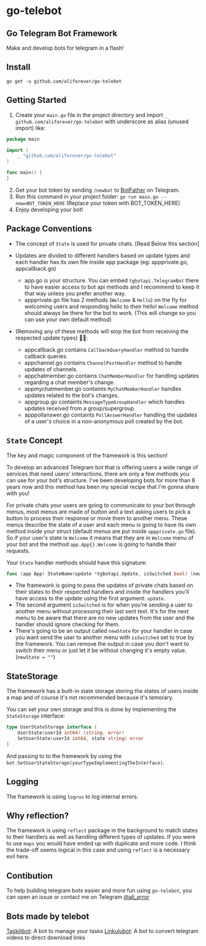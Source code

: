 # go-telebot

## Go Telegram Bot Framework 
Make and develop bots for telegram in a flash!

## Install
`go get -u github.com/aliforever/go-telebot`

## Getting Started
1. Create your `main.go` file in the project directory and import `_ github.com/aliforever/go-telebot` with underscore as alias (unused import) like:
```go
package main

import (
	_ "github.com/aliforever/go-telebot" 
)

func main() {
}
```
2. Get your bot token by sending `/newbot` to [BotFather](https://t.me/botfather) on Telegram.
3. Run this command in your project folder:
`go run main.go --new=BOT_TOKEN_HERE`
(Replace your token with BOT_TOKEN_HERE)
4. Enjoy developing your bot!

## Package Conventions
- The concept of `State` is used for private chats. [Read Below this section]
- Updates are divided to different handlers based on update types and each handler has its own file inside app package (eg: appprivate.go, appcallback.go)
  - app.go is your structure. You can embed `tgbotapi.TelegramBot` there to have easier access to bot api methods and I recommend to keep it that way unless you prefer another way.
  - appprivate.go file has 2 methods (`Welcome` & `Hello`) on the fly for welcoming users and responding hello to their hello! `Welcome` method should always be there for the bot to work. (This will change so you can use your own default method)

- (Removing any of these methods will stop the bot from receiving the respected update types) 🔽🔽:
  - appcallback.go contains `CallbackQueryHandler` method to handle callback queries.
  - appchannel.go contains `ChannelPostHandler` method to handle updates of channels. 
  - appchatmember.go contains `ChatMemberHandler` for handling updates regarding a chat member's change. 
  - appmychatmember.go containts `MyChatMemberHandler` handles updates related to the bot's changes.
  - appgroup.go containts `MessageTypeGroupHandler` which handles updates received from a group/supergroup.
  - apppollanswer.go containts `PollAnswerHandler` handling the updates of a user's choice in a non-anonymous poll created by the bot.

## `State` Concept
The key and magic component of the framework is this section! 

To develop an advanced Telegram bot that is offering users a wide range of services that need users' interactions, there are only a few methods you can use for your bot's structure. I've been developing bots for more than 6 years now and this method has been my special recipe that I'm gonna share with you!

For private chats your users are going to communicate to your bot through menus, most menus are made of button and a text asking users to pick a button to process their response or move them to another menu. These menus describe the state of a user and each menu is going to have its own method inside your struct (default menus are put inside `appprivate.go` file). So if your user's state is `Welcome` it means that they are in `Welcome` menu of your bot and the method `app.App{}.Welcome` is going to handle their requests. 

Your `State` handler methods should have this signature:

```go
func (app App) StateName(update *tgbotapi.Update, isSwitched bool) (newState string) {}
```
  - The framework is going to pass the updates of private chats based on their states to their respected handlers and inside the handlers you'll have access to the update using the first argument: `update`.
  - The second argument `isSwitched` is for when you're sending a user to another menu without processing their last sent text. It's for the next menu to be aware that there are no new updates from the user and the handler should ignore checking for them.
  - There's going to be an output called `newState` for your handler in case you want send the user to another menu with `isSwitched` set to true by the framework. You can remove the output in case you don't want to switch their menu or just let it be without changing it's empty value. (`newState = ""`)

## StateStorage
The framework has a built-in state storage storing the states of users inside a map and of course it's not recommended because it's temorary.

You can set your own storage and this is done by implementing the `StateStorage` interface:
```go
type UserStateStorage interface {
	UserState(userId int64) (string, error)
	SetUserState(userId int64, state string) error
}
```

And passing to to the framework by using the 
`bot.SetUserStateStorage(yourTypeImplementingTheInterface)`. 

## Logging
The framework is using `logrus` to log internal errors.

## Why reflection?
The framework is using `reflect` package in the background to match states to their handlers as well as handling different types of updates. If you were to use `maps` you would have ended up with duplicate and more code. I think the trade-off seems logical in this case and using `reflect` is a necessary evil here.

## Contibution
To help building telegram bots easier and more fun using `go-telebot`, you can open an issue or contact me on Telegram [@ali_error](https://t.me/ali_error)

## Bots made by telebot
[Taskilibot](https://t.me/taskilibot): A bot to manage your tasks
[Linkulubot](https://t.me/linkulubot): A bot to convert telegram videos to direct download links
